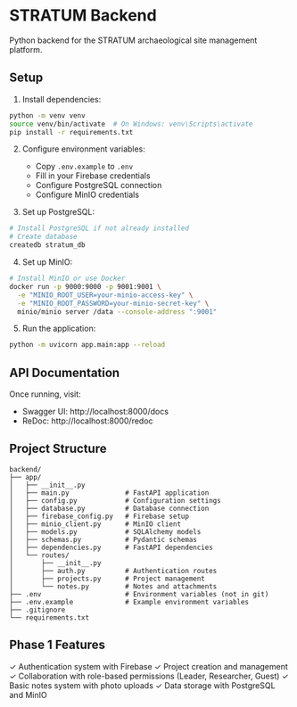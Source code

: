 # STRATUM Backend

Python backend for the STRATUM archaeological site management platform.

## Setup

1. Install dependencies:
```bash
python -m venv venv
source venv/bin/activate  # On Windows: venv\Scripts\activate
pip install -r requirements.txt
```

2. Configure environment variables:
   - Copy `.env.example` to `.env`
   - Fill in your Firebase credentials
   - Configure PostgreSQL connection
   - Configure MinIO credentials

3. Set up PostgreSQL:
```bash
# Install PostgreSQL if not already installed
# Create database
createdb stratum_db
```

4. Set up MinIO:
```bash
# Install MinIO or use Docker
docker run -p 9000:9000 -p 9001:9001 \
  -e "MINIO_ROOT_USER=your-minio-access-key" \
  -e "MINIO_ROOT_PASSWORD=your-minio-secret-key" \
  minio/minio server /data --console-address ":9001"
```

5. Run the application:
```bash
python -m uvicorn app.main:app --reload
```

## API Documentation

Once running, visit:
- Swagger UI: http://localhost:8000/docs
- ReDoc: http://localhost:8000/redoc

## Project Structure

```
backend/
├── app/
│   ├── __init__.py
│   ├── main.py              # FastAPI application
│   ├── config.py            # Configuration settings
│   ├── database.py          # Database connection
│   ├── firebase_config.py   # Firebase setup
│   ├── minio_client.py      # MinIO client
│   ├── models.py            # SQLAlchemy models
│   ├── schemas.py           # Pydantic schemas
│   ├── dependencies.py      # FastAPI dependencies
│   └── routes/
│       ├── __init__.py
│       ├── auth.py          # Authentication routes
│       ├── projects.py      # Project management
│       └── notes.py         # Notes and attachments
├── .env                     # Environment variables (not in git)
├── .env.example             # Example environment variables
├── .gitignore
└── requirements.txt
```

## Phase 1 Features

✓ Authentication system with Firebase
✓ Project creation and management
✓ Collaboration with role-based permissions (Leader, Researcher, Guest)
✓ Basic notes system with photo uploads
✓ Data storage with PostgreSQL and MinIO
